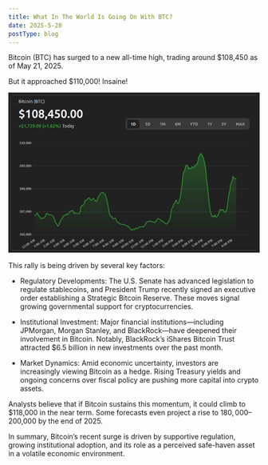 ```yaml
---
title: What In The World Is Going On With BTC?
date: 2025-5-20
postType: blog
---
```


Bitcoin (BTC) has surged to a new all-time high, trading around $108,450 as of May 21, 2025.

But it approached $110,000! Insaine!

![alt text](/assets/img/posts/2025/btc-be-crazy.png "Title")

This rally is being driven by several key factors:
- Regulatory Developments: The U.S. Senate has advanced legislation to regulate stablecoins, and President Trump recently signed an executive order establishing a Strategic Bitcoin Reserve. These moves signal growing governmental support for cryptocurrencies.

- Institutional Investment: Major financial institutions—including JPMorgan, Morgan Stanley, and BlackRock—have deepened their involvement in Bitcoin. Notably, BlackRock’s iShares Bitcoin Trust attracted $6.5 billion in new investments over the past month.

- Market Dynamics: Amid economic uncertainty, investors are increasingly viewing Bitcoin as a hedge. Rising Treasury yields and ongoing concerns over fiscal policy are pushing more capital into crypto assets.

Analysts believe that if Bitcoin sustains this momentum, it could climb to $118,000 in the near term. Some forecasts even project a rise to $180,000–$200,000 by the end of 2025.

In summary, Bitcoin’s recent surge is driven by supportive regulation, growing institutional adoption, and its role as a perceived safe-haven asset in a volatile economic environment.
